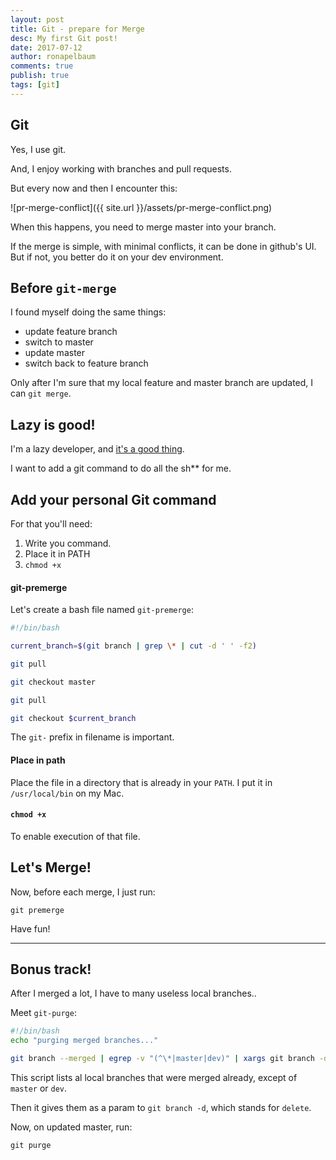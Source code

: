 ```yaml
---
layout: post
title: Git - prepare for Merge
desc: My first Git post! 
date: 2017-07-12
author: ronapelbaum
comments: true
publish: true
tags: [git]
---
```

## Git
Yes, I use git.

And, I enjoy working with branches and pull requests.

But every now and then I encounter this:

![pr-merge-conflict]({{ site.url }}/assets/pr-merge-conflict.png)

When this happens, you need to merge master into your branch.

If the merge is simple, with minimal conflicts, it can be done in github's UI. 
But if not, you better do it on your dev environment.  

## Before `git-merge`
I found myself doing the same things:

- update feature branch
- switch to master
- update master
- switch back to feature branch

Only after I'm sure that my local feature and master branch are updated, I can `git merge`.

## Lazy is good!
I'm a lazy developer, and [it's a good thing](http://threevirtues.com/).

I want to add a git command to do all the sh** for me.


## Add your personal Git command

For that you'll need:

1. Write you command.
2. Place it in PATH
3. `chmod +x`

#### git-premerge

Let's create a bash file named `git-premerge`:
```bash
#!/bin/bash

current_branch=$(git branch | grep \* | cut -d ' ' -f2)

git pull

git checkout master

git pull

git checkout $current_branch

```
The `git-` prefix in filename is important.

#### Place in path

Place the file in a directory that is already in your `PATH`. 
I put it in `/usr/local/bin` on my Mac.

#### `chmod +x`

To enable execution of that file.

## Let's Merge!

Now, before each merge, I just run:
```
git premerge
```

Have fun!

---

## Bonus track!

After I merged a lot, I have to many useless local branches..

Meet `git-purge`:
```bash
#!/bin/bash
echo "purging merged branches..."

git branch --merged | egrep -v "(^\*|master|dev)" | xargs git branch -d
```

This script lists al local branches that were merged already,
 except of `master` or `dev`.
 
Then it gives them as a param to `git branch -d`, which stands for `delete`.

Now, on updated master, run:
```
git purge

```
